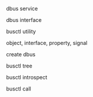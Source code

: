 dbus service

dbus interface

busctl utility

object, interface, property, signal

create dbus

busctl tree

busctl introspect

busctl call